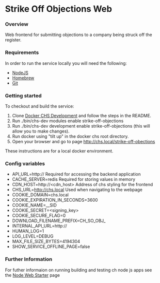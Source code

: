 # Strike Off Objections Web

### Overview

Web frontend for submitting objections to a company being struck off the register.

### Requirements

In order to run the service locally you will need the following:

- [NodeJS](https://nodejs.org/en/)
- [Homebrew](https://formulae.brew.sh/formula/node)
- [Git](https://git-scm.com/downloads)

### Getting started

To checkout and build the service:
1. Clone [Docker CHS Development](https://github.com/companieshouse/docker-chs-development) and follow the steps in the README. 
2. Run ./bin/chs-dev modules enable strike-off-objections
3. Run ./bin/chs-dev development enable strike-off-objections (this will allow you to make changes).
4. Run docker using "tilt up" in the docker chs root directory.
5. Open your browser and go to page http://chs.local/strike-off-obections

These instructions are for a local docker environment.

### Config variables

- API_URL=http://<host><port> Required for accessing the backend application
- CACHE_SERVER=redis Required for storing values in memory
- CDN_HOST=http://<cdn_host> Address of chs styling for the frontend
- CHS_URL=http://chs.local Used when navigating to the webpage
- COOKIE_DOMAIN=chs.local
- COOKIE_EXPIRATION_IN_SECONDS=3600
- COOKIE_NAME=__SID
- COOKIE_SECRET=<signing_key>
- COOKIE_SECURE_FLAG=0
- DOWNLOAD_FILENAME_PREFIX=CH_SO_OBJ_
- INTERNAL_API_URL=http://<host><port>
- HUMAN_LOG=1
- LOG_LEVEL=DEBUG 
- MAX_FILE_SIZE_BYTES=4194304
- SHOW_SERVICE_OFFLINE_PAGE=false 

### Further Information
For futher informaion on running building and testing ch node js apps see the [Node Web Starter](https://github.com/companieshouse/node-web-starter/blob/master/README.md) page
